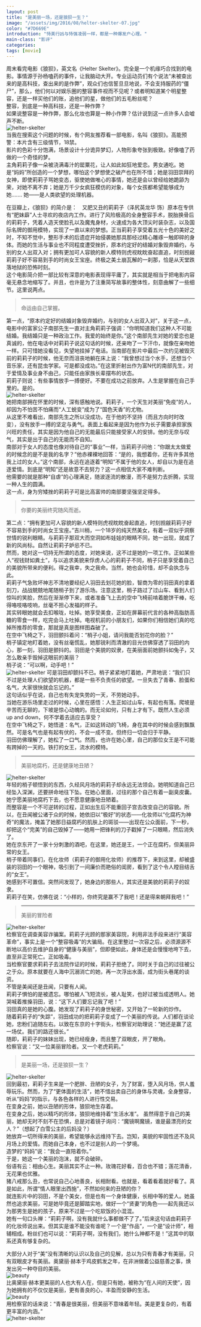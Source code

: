 ```yaml
---
layout: post
title: "是美丽一场，还是狼狈一生？"
image: "/assets/img/2016/08/helter-skelter-07.jpg"
color: "#7D669E"
introduction: "恃美行凶与恃强凌弱一样，都是一种爆发户心理。"
main-class: "影评"
categories: 
tags: [movie]
---
```


周末看完电影《狼狈》，英文名《Helter Skelter》。完全是一个机缘巧合找到的电影。事情源于孙杨嗑药的事件，让我脑动大开。专业运动员们有个说法“未被查出来的是高科技，查出来的是作弊”，观众们也信誓旦旦地说，不会支持服药的“僵尸”，那么，他们何以对娱乐圈的整容事件视而不见呢？或者明知道某个明星整容，还是一样买他们的账，追他们的星，做他们的五毛粉丝呢？  
整容，到底是一种高科技，还是一种作弊？  
如果说整容是一种作弊，那么化妆也算是一种小作弊？估计说到这一点许多人会嘘声不断。  
![helter-skelter](/assets/img/2016/08/helter-skelter-02.jpg)  
当我在搜索这个问题的时候，有个网友推荐看一部电影，名叫《狼狈》。高能预警：本片含有三级情节，18禁。  
 影片的色彩十分饱满，场景设计十分诡异梦幻，人物形象夸张到极致。好像嗑了药做的一个奇怪的梦。  
 主角莉莉子像一朵被浇满毒汁的罂粟花，让人如此如狂地爱恋。男女通吃。她是“妈妈”所创造的一个梦想，哪怕这个梦想使之破产也在所不惜；她是羽田崇拜的女神，即使莉莉子骂她变态，驱使她做唯心的事情，她还是会以曾经给她跪舔为荣，对她不离不弃；她是万千少女疯狂模仿的对象，每个女孩都希望能够成为她.......  她——是人类欲望的处理机器。  

在豆瓣上，《狼狈》的简介是：　又肥又丑的莉莉子（泽尻英龙华 饰）原本在专供有“肥妹廦”人士寻欢的夜店内工作。进行了风险极高的全身整容手术，脱胎换骨后的莉莉子，凭着人造天使脸孔以及魔鬼身材，火速成为各大顶尖时装杂志，以及国际名牌的御用模特，实现了一直以来的梦想。正当莉莉子享受着五光十色的美好之时，不知不觉中，整形手术的后遗症开始侵袭她那具那经过精心雕琢一触即碎的身体。而她的生活与事业也不同程度遭受挫折，原本约定好的结婚对象毁弃婚约，与别的女人出双入对；拥有更加可人容貌的新人模特则虎视眈眈奋起直追，时刻觊觎莉莉子好不容易到手的时尚女王宝座。终极之美土崩瓦解的一刹那，恰是从天堂跌落地狱的恐怖时刻。  
这个电影简介把一部比较有深意的电影表现得平庸了，其实就是相当于把电影内容毫无悬念地缩写了。并且，也许是为了注重简写故事的整体性，刻意曲解了一些细节。这里说两点。  
> ******************   
> 命运由自己掌握。  
> 

第一点，“原本约定好的结婚对象毁弃婚约，与别的女人出双入对”，关于这一点，电影中的富家公子南部先生一直对主角莉莉子强调：“你明知道我们这种人不可能结婚。我结婚只是一种政治工作。我爱的始终是你。”这个南部先生对她的爱恋也是真诚的，他在电话中对莉莉子说这句话的时候，还亲吻了一下汗巾，就像在亲吻她一样。只可惜她没看见，失望地挂掉了电话。当南部在影片中最后一次约见被毁灭前的莉莉子的时候，他无奈而沮丧地躺在床上说：“我曾想过当个水手，还想当个音乐家，还有昆虫学家。可是都没成功。”在这里折射出作为富N代的南部先生，对于爱情及事业身不由己，只能任由家族长辈摆布的状态。  
莉莉子则说：有些事情放手一搏便好。不要在成功之前放弃。人生是掌握在自己手里的。是的。  
![helter-skelter](/assets/img/2016/08/helter-skelter-06.jpg)  
她把南部拥在怀里的时候，深有感触地说。莉莉子，一个天生对美丽“免疫”的人，却因为不怕苦不怕痛而“人工蜕变”成为了“国色天香”的尤物。  
从这里不难看出，南部先生之所以没成功，在于他的不坚持（而且方向时时改变），没有放手一搏的坚定与勇气。表面上看起来是因为他作为长子需要承担家族兴旺的责任，其实是因为他自己的无能最后只能接受家人的安排。他的无奈与叹气，其实是出于自己的无能而不自知。  
南部对于女人的态度也像对待自己的“事业”一样，当莉莉子问他：“你跟太太做爱的时候念的是不是我的名字？”他赤裸裸地回答：“是的，我想着你，还有许多其他我上过的女人。”这个南部，永远在追逐着“明知”不属于他的女人，却自以为是在追逐爱情。到底是“明知”还是故意不去努力？这一点相信大家不难判断。  
他需要的就是那种“自虐”的心理满足，随波逐流的散漫，而不是努力去折腾，实现一种人生的圆满。  
这一点，身为穷矮挫的莉莉子可是比高富帅的南部要坚强坚定得多。 
 
> ******************   
> 你要的美丽终究随风而逝。  
> 

第二点：“拥有更加可人容貌的新人模特则虎视眈眈奋起直追，时刻觊觎莉莉子好不容易到手的时尚女王宝座。”吉川梢，一个18岁的纯天然美女，有着一双似乎洞察世情的锐利眼睛。与莉莉子那双大而空洞如布娃娃的眼睛不同，她一出现，就成了新的风尚标。自然让莉莉子妒忌不已。    
然而，她对这一切持无所谓的态度，对她来说，这不过是她的一项工作。正如某些人“视钱财如粪土”，与以追求美貌来俘虏人心的莉莉子不同，梢子只是享受着自己的美貌所带来的便利。得之我幸，失之我命。当然，她也会珍惜，却不会执念与此。    
莉莉子气急败坏神志不清地要经纪人羽田去划花她的脸，智商为零的羽田真的拿着刻刀，战战兢兢地尾随梢子到了游乐场。注意这里，梢子路过了过山车、看到人们惊叫的笑脸，然后在渐渐停下来，或者准备飞上去的空中飞椅前啃着脆饼干棒，吃得咯吱咯吱响，丝毫不担心发福的样子。    
其实转眼她就会去扣喉咙，吐掉。她享受美食，正如在屏幕前代言的各种高脂肪高糖的零食一样，吃完会马上吐掉。电视机前的小朋友们，如果你们相信她们真的吃掉所推荐的零食，那就是真是图样图森破了。  
在空中飞椅之下，羽田颤抖着问：“梢子小姐，请问我能否划花你的脸？”  
梢子镇定地盯着她，没有丝毫慌乱，她那锐利而清澈的目光仿佛穿透了羽田的内心，那一刻，羽田是颤抖的。羽田是个美貌的奴隶，在美丽面前她颤抖如兔子，又怎么敢亲手毁掉这眼前的美丽？  
梢子说：“可以啊，动手吧！”    
![helter-skelter](/assets/img/2016/08/helter-skelter-01.jpg)
可是羽田却颤抖不已。梢子紧紧地盯着她，严肃地说：“我们只不过是处理人们欲望的机器，都是一些不负责任的欲望。一旦失去了青春、脸蛋和名气，大家很快就会忘记的。”  
这句话似乎在说，自己也有失宠失势的一天，不劳她动手。  
当她在游乐场里走过的时候，心里在感悟：人生正如过山车，有起也有落。爬坡是辛苦而无聊的，下坡是惊心动魄的。而无论如何，只有上才有下。既然人生必须up and down，何不学着去适应去享受？  
在空中飞椅之下，她悟道：名气，正如这转动的飞椅，身在其中的时候会感到飘飘然。可是名气也是有起有伏的，不会一成不变。但终归一切会归于平静。  
羽田仿佛理解了，她松了一口气。然而，也许在她心里，自己的那位女王是不可能有跨掉的一天的。铁打的女王，流水的模特。  

> ******************    
> 美丽地腐朽，还是健康地丑陋？
> 

![helter-skelter](/assets/img/2016/08/helter-skelter-05.jpg)  
年轻的梢子顿悟到的东西，久经风月场的莉莉子却永远无法领会。她明知道自己已经坠入深渊，还要拼命地往下坠。在她心里面，过往的那个自己有着一副臭皮囊。  
她宁愿美丽地腐朽下去，也不愿意健康地丑陋着。  
而整容是一个不可逆转的过程，正如出生后不能重回子宫去改变自己的容貌。所以，在丑闻被公诸于众的时候，她依旧以“极好”的状态——化妆师以“化腐朽为神奇”的魔法，掩盖了她那日益腐朽的肌肤上的斑驳——出现在公众面前，下一秒，却把这个“完美”的自己毁掉了——她用一把锋利的刀子戳掉了一只眼睛，然后消失了。  
她在京东开了一家十分刺激的酒吧，在这里，她还是王，一个正在腐朽，但美丽异常的女王。  
梢子带着同事们，在化妆师（莉莉子的御用化妆师）的推荐下，来到这里，却被盛装的羽田的一个眼神，吸引到了一间廉价而艳俗的闺房，看到了这个令人瞠目结舌的“女王”。  
她感到不可置信。突然间发现了，她身边的那些人，其实还是美貌的莉莉子的奴隶。  
莉莉子在笑，仿佛在说：“小样的，你终究是赢不了我吧！还是得来朝拜我吧！”  

> ******************   
> 美丽的冒险者  
> 

![helter-skelter](/assets/img/2016/08/helter-skelter-04.jpg)  
检察官在调查美容诈骗案。莉莉子光顾的那家美容院，利用非法手段来进行“美容革命”，事实上是一个“整容吸毒”的大骗局。在这里整过一次容之后，必须源源不断地以高价去维护自身的“健康与美丽”，但即便如此，身体还是会慢慢地垮下去，直至非正常死亡。正如吸毒。  
当检察官要求莉莉子去法院作证的时候，莉莉子拒绝了。同时关于自己的过往被公之于众。原本就要在人海中沉溺消亡的她，再一次浮出水面，成为街头巷尾的谈资。  
不管是美闻还是丑闻，只要有人闻。  
莉莉子惧怕的是被遗忘。哪怕被人飞短流长，被人耻笑，也好过被当成透明人。她哭喊着推搡羽田，说：“这下人们要忘记我了吧！”  
羽田真的是她的心腹。她发现了莉莉子的身世秘密，又开始了一轮新的炒作。  
随着莉莉子的“失踪”，羽田成功的把莉莉子变成了一个美丽的传说。人们都在谈论她，忠粉们追随左右。以致在东京的十字街头，检察官对助理说：“她还是赢了这一场仗。我们的路还很长。”  
随即，莉莉子的妹妹出现，她已经瘦身，而且整了双眼皮，开了眼角。  
检察官说：“又一位美丽冒险者。又一个老虎莉莉。”  

> ******************    
> 是美丽一场，还是狼狈一生？   
> 

![helter-skelter](/assets/img/2016/08/helter-skelter-03.jpg)  
回到最初，莉莉子生来是一个肥胖、丑陋的女子，为了财富，堕入风月场，供人羞辱玩乐。然而，为了“更体面的生活”，她不惜出卖自己的身体与灵魂，全身整容，听从“妈妈”的指示，与各色各样的人进行性交易。  
在变身之前，她以丑陋的形体，狼狈地生存着。  
在变身之后，她以精巧的形体，狼狈地维持着“生活水准”。 
虽然得意于自己的美丽，她却无时不刻不在恐惧，总是对着镜子询问：“魔镜啊魔镜，谁是最漂亮的女人？”（想起了白雪公主的后妈没？）  
她放弃一切所得来的美丽，希望能够永远维持下去。岂知，美貌的牢固性还不及风月场上的爱情。而她自己本身，也不过是别人的一个梦境。  
造梦的“妈妈”说：“我会一直陪着你。”  
于是，她这一个美丽的泡沫，就不会破碎。  
俗语有云：相由心生。美丽其实不止一种。玫瑰花好看，百合也不错；莲花清香，无花果也优雅。  
猪八戒那么丑，也常说自己心地善良，长相耐看。也就是，看着看着就好看了。真是如此，所谓“情人眼里出西施”，不然如何来的丑陋的你？  
就连影片中的羽田，不是个美女，但是也有一个身体健康，长相中等的爱人。她虽然也追求美丽，可是她毕竟还是脚踏实地，做好一个“贤妻”的角色——起先我还以为那男生是她的孩子，原来不过是一个吃软饭的小混混。  
她有一句口头禅：“莉莉子啊，没有我就什么事都做不了了。”后来这句话由莉莉子的化妆师说出来。但其实是谁不能没有谁呢？一个是“作品”，一个是“设计师”，相辅相成。粉丝们也可以说：“莉莉子啊，没有我们，她什么神都不是！”这其中的联系还真有够复杂的。  

大部分人对于“美”没有清晰的认识以及自己的见解，总以为只有青春才有美丽，只有双眼皮才有美丽。奥黛丽·赫本于鸡皮鹤发之年，在非洲做着公益慈善之事，焕发出另一种夺目的美丽。  
![beauty](/assets/img/2016/08/aodaili-001.jpg)  
比奥黛丽·赫本更美丽的人也大有人在，但是只有她，被称为“在人间的天使”，因为她拥有的不仅仅是美丽，更有善良的心，丰盈而安静的生活。  
![beauty](/assets/img/2016/08/aodaili-002.jpg)  
用检察官的话来说：“青春是很美丽，但美丽不意味着年轻。美是更复杂的，有着更丰富的内涵。”  
![helter-skelter](/assets/img/2016/08/helter-skelter-08.jpg)  

